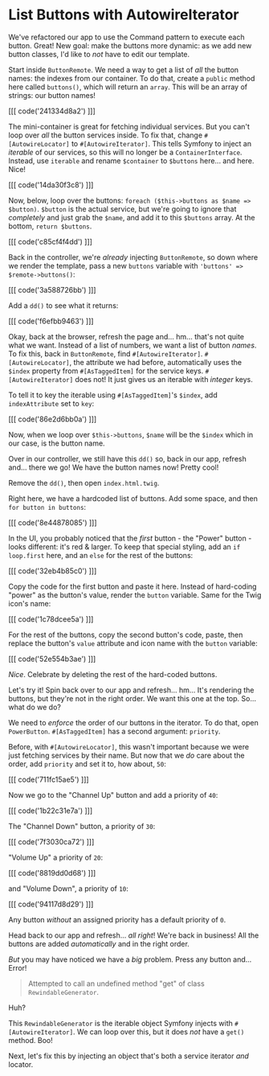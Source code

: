 # List Buttons with AutowireIterator

We've refactored our app to use the Command pattern to execute each button.
Great! New goal: make the buttons more dynamic: as we add new button classes,
I'd like to *not* have to edit our template.

Start inside `ButtonRemote`. We need a way to get a list of
*all* the button names: the indexes from our container. To do that,
create a `public` method here called `buttons()`, which will return an `array`.
This will be an array of strings: our button names!

[[[ code('241334d8a2') ]]]

The mini-container is great for fetching individual services. But you can't
loop over *all* the button services inside. To fix that,
change `#[AutowireLocator]` to `#[AutowireIterator]`.
This tells Symfony to inject an *iterable* of our services, so this will no longer
be a `ContainerInterface`. Instead, use `iterable` and rename
`$container` to `$buttons` here... and here. Nice!

[[[ code('14da30f3c8') ]]]

Now, below, loop over the buttons:
`foreach ($this->buttons as $name => $button)`. `$button` is the actual service,
but we're going to ignore that *completely* and just grab the `$name`, and add it to
this `$buttons` array. At the bottom, `return $buttons`.

[[[ code('c85cf4f4dd') ]]]

Back in the controller, we're *already* injecting `ButtonRemote`, so down
where we render the template, pass a new `buttons` variable
with `'buttons' => $remote->buttons()`:

[[[ code('3a588726bb') ]]]

Add a `dd()` to see what it returns:

[[[ code('f6efbb9463') ]]]

Okay, back at the browser, refresh the page and... hm... that's not quite what
we want. Instead of a list of numbers, we want
a list of button *names*. To fix this, back in `ButtonRemote`,
find `#[AutowireIterator]`. `#[AutowireLocator]`, the attribute we had before,
automatically uses the `$index` property from `#[AsTaggedItem]` for the service
keys. `#[AutowireIterator]` does not! It just gives us an iterable with
*integer* keys.

To tell it to key the iterable using `#[AsTaggedItem]`'s `$index`, add
`indexAttribute` set to `key`:

[[[ code('86e2d6bb0a') ]]]

Now, when we loop over `$this->buttons`, `$name` will be the `$index` which in
our case, is the button name.

Over in our controller, we still have this `dd()` so, back in our app, refresh
and... there we go! We have the button names now! Pretty cool!

Remove the `dd()`, then open `index.html.twig`.

Right here, we have a hardcoded list of buttons. Add some space, and then
`for button in buttons`:

[[[ code('8e44878085') ]]]

In the UI, you probably noticed that the *first* button - the "Power"
button - looks different: it's red & larger. To keep that special styling,
add an `if loop.first` here, and an `else` for the rest of the buttons:

[[[ code('32eb4b85c0') ]]]

Copy the code for the first button and paste it here. Instead of
hard-coding "power" as the button's value, render the `button` variable.
Same for the Twig icon's name:

[[[ code('1c78dcee5a') ]]]

For the rest of the buttons, copy the second button's code, paste, then replace
the button's `value` attribute and icon name with the `button` variable:

[[[ code('52e554b3ae') ]]]

*Nice*. Celebrate by deleting the rest of the hard-coded buttons.

Let's try it! Spin back over to our app and refresh... hm... It's rendering
the buttons, but they're not in the right order. We want this one at the top.
So... what do we do?

We need to *enforce* the order of our buttons in the iterator. To do
that, open `PowerButton`. `#[AsTaggedItem]` has a second argument: `priority`.

Before, with `#[AutowireLocator]`, this wasn't important because we were just
fetching services by their name. But now that we *do* care about the order, add
`priority` and set it to, how about, `50`:

[[[ code('711fc15ae5') ]]]

Now we go to the "Channel Up" button and add a priority of `40`: 

[[[ code('1b22c31e7a') ]]]

The "Channel Down" button, a priority of `30`:

[[[ code('7f3030ca72') ]]]

"Volume Up" a priority of `20`:

[[[ code('8819dd0d68') ]]]

and "Volume Down", a priority of `10`:

[[[ code('94117d8d29') ]]]

Any button *without* an assigned priority has a default priority of `0`.

Head back to our app and refresh... *all right*! We're back in business! All
the buttons are added *automatically* and in the right order.

*But* you may have noticed we have a *big* problem. Press any button and...
Error!

> Attempted to call an undefined method "get" of class
> `RewindableGenerator`.

Huh?

This `RewindableGenerator` is the iterable object Symfony injects with `#[AutowireIterator]`.
We can loop over this, but it does *not* have a `get()` method. Boo!

Next, let's fix this by injecting an object that's both a service iterator
*and* locator.

